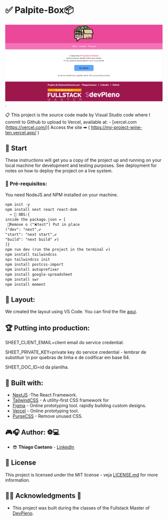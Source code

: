 # ✅ Palpite-Box📦


![Welcome](/print.png.png?raw=true).

📋 This project is the source code made by Visual Studio code where I commit to Github to upload to Vercel, available at:  - [vercel.com (https://vercel.com/)] Access the site ➡ ( https://my-project-wine-ten.vercel.app/ )



## 🎉 Start

These instructions will get you a copy of the project up and running on your local machine for development and testing purposes. See deployment for notes on how to deploy the project on a live system.

### 📝 Pré-requisitos:

You need NodeJS and NPM installed on your machine.

```
npm init -y
npm install next react react-dom 
  ↪ 🛑 OBS:{
inside the package.json = [
 📌Remove o ("❌test") Put in place 
("dev": "next",✔
"start": "next start",✔
"build": "next build" ✔)
]}
npm run dev (run the project in the terminal ✔)
npm install tailwindcss 
npx tailwindcss init
npm install postcss-import
npm install autoprefixer
npm install google-spreadsheet
npm install swr
npm install moment

```

## 📁 Layout:

We created the layout using VS Code. You can find the file [aqui](https://code.visualstudio.com/).

## 🏆 Putting into production:

SHEET_CLIENT_EMAIL=client email do service credential.

SHEET_PRIVATE_KEY=private key do service credential - lembrar de substituir \n por quebras de linha e de codificar em base 64.

SHEET_DOC_ID=id da planilha.

## 📢 Built with:

* [NextJS](https://nextjs.org/) -The React Framework.
* [TailwindCSS](https://tailwindcss.com/) - A utility-first CSS framework for
* [Figma](https://www.figma.com/) - Online prototyping tool.
rapidly building custom designs.
* [Vercel](https://vercel.com/) - Online prototyping tool.
* [PurgeCSS](https://purgecss.com/) - Remove unused CSS. 

## 🎮🎧 Author: ⚽💻 

* 😎 **Thiago Caetano** - [LinkedIn](https://www.linkedin.com/in/thiagocb2-developer-fullstack/)

## 🧾 License

This project is licensed under the MIT license - veja [LICENSE.md](LICENSE.md) for more information.

## 👨‍🎓 Acknowledgments 🎉

* This project was built during the classes of the Fullstack Master of [DevPleno](https://devpleno.com).
